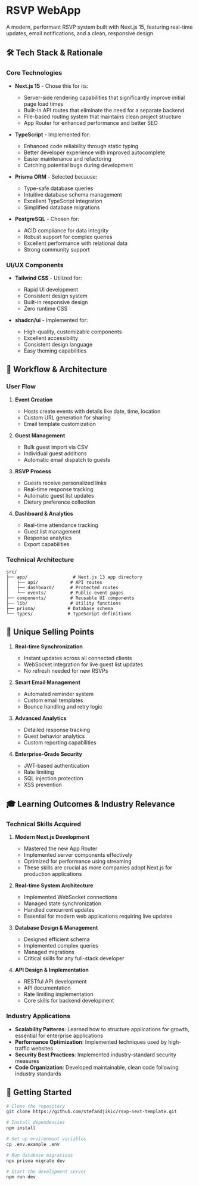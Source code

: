 # RSVP WebApp

A modern, performant RSVP system built with Next.js 15, featuring real-time updates, email notifications, and a clean, responsive design.

## 🛠️ Tech Stack & Rationale

### Core Technologies
- **Next.js 15** - Chose this for its:
  - Server-side rendering capabilities that significantly improve initial page load times
  - Built-in API routes that eliminate the need for a separate backend
  - File-based routing system that maintains clean project structure
  - App Router for enhanced performance and better SEO

- **TypeScript** - Implemented for:
  - Enhanced code reliability through static typing
  - Better developer experience with improved autocomplete
  - Easier maintenance and refactoring
  - Catching potential bugs during development

- **Prisma ORM** - Selected because:
  - Type-safe database queries
  - Intuitive database schema management
  - Excellent TypeScript integration
  - Simplified database migrations

- **PostgreSQL** - Chosen for:
  - ACID compliance for data integrity
  - Robust support for complex queries
  - Excellent performance with relational data
  - Strong community support

### UI/UX Components
- **Tailwind CSS** - Utilized for:
  - Rapid UI development
  - Consistent design system
  - Built-in responsive design
  - Zero runtime CSS

- **shadcn/ui** - Implemented for:
  - High-quality, customizable components
  - Excellent accessibility
  - Consistent design language
  - Easy theming capabilities

## 🔄 Workflow & Architecture

### User Flow
1. **Event Creation**
   - Hosts create events with details like date, time, location
   - Custom URL generation for sharing
   - Email template customization

2. **Guest Management**
   - Bulk guest import via CSV
   - Individual guest additions
   - Automatic email dispatch to guests

3. **RSVP Process**
   - Guests receive personalized links
   - Real-time response tracking
   - Automatic guest list updates
   - Dietary preference collection

4. **Dashboard & Analytics**
   - Real-time attendance tracking
   - Guest list management
   - Response analytics
   - Export capabilities

### Technical Architecture
```
src/
├── app/                 # Next.js 13 app directory
│   ├── api/            # API routes
│   ├── dashboard/      # Protected routes
│   └── events/         # Public event pages
├── components/         # Reusable UI components
├── lib/                # Utility functions
├── prisma/            # Database schema
└── types/             # TypeScript definitions
```

## 🌟 Unique Selling Points

1. **Real-time Synchronization**
   - Instant updates across all connected clients
   - WebSocket integration for live guest list updates
   - No refresh needed for new RSVPs

2. **Smart Email Management**
   - Automated reminder system
   - Custom email templates
   - Bounce handling and retry logic

3. **Advanced Analytics**
   - Detailed response tracking
   - Guest behavior analytics
   - Custom reporting capabilities

4. **Enterprise-Grade Security**
   - JWT-based authentication
   - Rate limiting
   - SQL injection protection
   - XSS prevention

## 🎓 Learning Outcomes & Industry Relevance

### Technical Skills Acquired

1. **Modern Next.js Development**
   - Mastered the new App Router
   - Implemented server components effectively
   - Optimized for performance using streaming
   - These skills are crucial as more companies adopt Next.js for production applications

2. **Real-time System Architecture**
   - Implemented WebSocket connections
   - Managed state synchronization
   - Handled concurrent updates
   - Essential for modern web applications requiring live updates

3. **Database Design & Management**
   - Designed efficient schema
   - Implemented complex queries
   - Managed migrations
   - Critical skills for any full-stack developer

4. **API Design & Implementation**
   - RESTful API development
   - API documentation
   - Rate limiting implementation
   - Core skills for backend development

### Industry Applications

- **Scalability Patterns**: Learned how to structure applications for growth, essential for enterprise applications
- **Performance Optimization**: Implemented techniques used by high-traffic websites
- **Security Best Practices**: Implemented industry-standard security measures
- **Code Organization**: Developed maintainable, clean code following industry standards

## 🚀 Getting Started

```bash
# Clone the repository
git clone https://github.com/stefandjikic/rsvp-next-template.git

# Install dependencies
npm install

# Set up environment variables
cp .env.example .env

# Run database migrations
npx prisma migrate dev

# Start the development server
npm run dev
```
